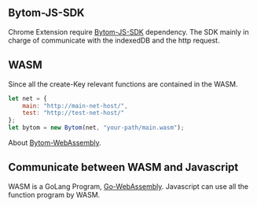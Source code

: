## Bytom-JS-SDK
Chrome Extension require [Bytom-JS-SDK](https://github.com/Bytom/Bytom-JS-SDK) dependency.
 The SDK mainly in charge of communicate with the indexedDB and the http request.

## WASM
Since all the create-Key relevant functions are contained in the WASM.
```js
let net = {
    main: "http://main-net-host/",
    test: "http://test-net-host/"
};
let bytom = new Bytom(net, "your-path/main.wasm");
```
About [Bytom-WebAssembly](https://github.com/oysheng/Bytom-WebAssembly).

## Communicate between WASM and Javascript
WASM is a GoLang Program, [Go-WebAssembly](https://github.com/golang/go/wiki/WebAssembly).
Javascript can use all the function program by WASM.

